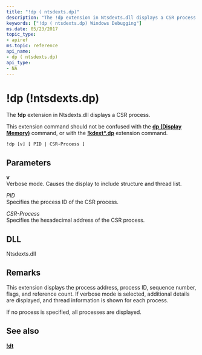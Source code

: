 ```yaml
---
title: "!dp ( ntsdexts.dp)"
description: "The !dp extension in Ntsdexts.dll displays a CSR process."
keywords: ["!dp ( ntsdexts.dp) Windows Debugging"]
ms.date: 05/23/2017
topic_type:
- apiref
ms.topic: reference
api_name:
- dp ( ntsdexts.dp)
api_type:
- NA
---
```


# !dp (!ntsdexts.dp)


The **!dp** extension in Ntsdexts.dll displays a CSR process.

This extension command should not be confused with the [**dp (Display Memory)**](d--da--db--dc--dd--dd--df--dp--dq--du--dw--dw--dyb--dyd--display-memor.md) command, or with the [**!kdext\*.dp**](-db---dc---dd---dp---dq---du---dw.md) extension command.

```dbgcmd
!dp [v] [ PID | CSR-Process ]
```

## <span id="ddk__ntsdexts_dp_dbg"></span><span id="DDK__NTSDEXTS_DP_DBG"></span>Parameters


<span id="_______v______"></span><span id="_______V______"></span> **v**   
Verbose mode. Causes the display to include structure and thread list.

<span id="_______PID______"></span><span id="_______pid______"></span> *PID*   
Specifies the process ID of the CSR process.

<span id="_______CSR-Process______"></span><span id="_______csr-process______"></span><span id="_______CSR-PROCESS______"></span> *CSR-Process*   
Specifies the hexadecimal address of the CSR process.

## DLL


Ntsdexts.dll



 

## Remarks

This extension displays the process address, process ID, sequence number, flags, and reference count. If verbose mode is selected, additional details are displayed, and thread information is shown for each process.

If no process is specified, all processes are displayed.

## See also


[**!dt**](-dt.md)


